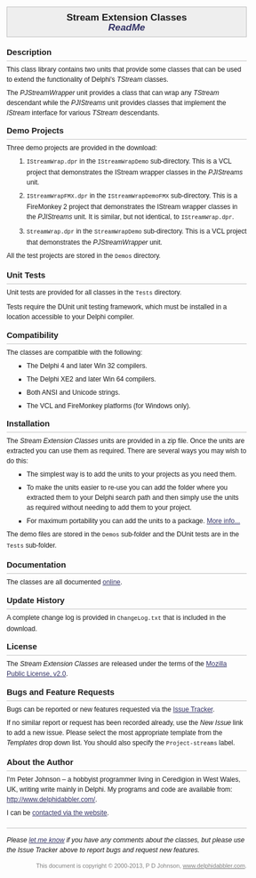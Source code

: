 <!DOCTYPE html PUBLIC "-//W3C//DTD XHTML 1.0 Transitional//EN"
  "http://www.w3.org/TR/xhtml1/DTD/xhtml1-transitional.dtd">
<!--
 * This Source Code Form is subject to the terms of the Mozilla Public License,
 * v. 2.0. If a copy of the MPL was not distributed with this file, You can
 * obtain one at http://mozilla.org/MPL/2.0/
 *
 * Copyright (C) 2000-2013, Peter Johnson (www.delphidabbler.com).
 *
 * Read-me file for Stream Extension Classes units.
-->
<html xmlns="http://www.w3.org/1999/xhtml" lang="en" xml:lang="en">

<head>

  <meta HTTP-EQUIV="Content-Type" CONTENT="text/html; charset=iso-8859-1" />

  <title>
    DelphiDabbler Stream Extension Classes ReadMe
  </title>

  <style type="text/css">
    body {
      margin: 1em;
      padding: 0;
      font-family: Verdana, Arial, sans-serif;
      font-size: 9pt;
      line-height: 150%;
    }
    h1 {
      margin: 0 0 1em 0;
      padding: 0.5em;
      border: 1px silver solid;
      background-color: #eee;
      font-size: 13pt;
      font-weight: bold;
      text-align: center;
    }
    h1 .subtitle {
      font-style: italic;
      color: #336;
    }
    h2 {
      margin: 1em 0 0 0;
      padding: 0;
      padding-bottom: 6px;
      border-bottom: 1px silver solid;
      font-size: 11pt;
      font-weight: bold;
    }
    h3 {
      margin: 0.5em 0 0 0;
      padding: 0;
      font-size: 9pt;
      font-weight: bold;
    }
    p {
      margin: 0.5em 0 0 0;
      padding: 0;
    }
    ul, ol {
      margin: 0.5em 0 0 3em;
      padding: 0;
    }
    ul {
      list-style-type: square;
    }
    ul.spaced li,
    ol.spaced li {
      margin-top: 0.5em;
    }
    ul.spaced li,
    ol.spaced li {
      margin-top: 0.5em;
    }
    ul.unspaced li,
    ol.unspaced li {
      margin-top: 0;
    }
    ul.unspaced li.first,
    ol.unspaced li.first {
      margin-top: 0.5em;
    }
    code {
      font-family: "Courier New", Courier, monospace;
    }
    a:link {
      color: #336;
      text-decoration: underline;
    }
    a:visited {
      color: #669;
      text-decoration: underline;
    }
    a:active {
      color: #336;
      text-decoration: underline;
    }
    a:hover {
      text-decoration: underline;
    }
    .gototop {
      margin: 1em 0 0 0;
      padding: 0.3em 0 0 0;
      text-align: center;
      position: relative;
      float: right;
      font-weight: bold;
    }
    .pullout {
      border-left: 8px silver solid;
      background-color: #eee;
      margin: 0.5em 0 0 0;
      padding: 0.25em 0.5em;
      font-style: italic;
    }
    .indent {
      margin-left: 3em;
    }
    .highlight {
      color: #336;
      font-style: italic;
      font-weight: bold;
    }
    .endnotes {
      margin: 1.5em 0 0 0;
      padding: 1em 0 0 0;
      border-top: 1px silver solid;
    }
    .comments {
      font-style: italic;
    }
    .copyright,
    .copyright a:link,
    .copyright a:visited,
    .copyright a:active {
      margin: 1em 0 0 0;
      color: gray;
      font-size: 8pt;
      text-align: right;
    }
  </style>

</head>


<body>

<h1>
  <div>Stream Extension Classes</div>
  <div class="subtitle">ReadMe</div>
</h1>

<h2 id="description">
  Description
</h2>

<p>
  This class library contains two units that provide some classes that can be
  used to extend the functionality of Delphi's <var>TStream</var> classes.
</p>

<p>
  The <em>PJStreamWrapper</em> unit provides a class that can wrap any
  <var>TStream</var> descendant while the <var>PJIStreams</var> unit provides
  classes that implement the <var>IStream</var> interface for various
  <var>TStream</var> descendants.
</p>

<h2 id="demo">
  Demo Projects
</h2>

<p>
  Three demo projects are provided in the download:
</p>

<ol class="spaced">
  <li>
    <code>IStreamWrap.dpr</code> in the <code>IStreamWrapDemo</code>
    sub-directory. This is a VCL project that demonstrates the IStream wrapper
    classes in the <var>PJIStreams</var> unit.
  </li>
  <li>
    <code>IStreamWrapFMX.dpr</code> in the <code>IStreamWrapDemoFMX</code>
    sub-directory. This is a FireMonkey 2 project that demonstrates the IStream
    wrapper classes in the <var>PJIStreams</var> unit. It is similar, but not
    identical, to <code>IStreamWrap.dpr</code>.
  </li>
  <li>
    <code>StreamWrap.dpr</code> in the <code>StreamWrapDemo</code>
    sub-directory. This is a VCL project that demonstrates the
    <var>PJStreamWrapper</var> unit.
  </li>
</ol>

<p>
  All the test projects are stored in the <code>Demos</code> directory.
</p>

<h2 id="tests">
  Unit Tests
</h2>

<p>
  Unit tests are provided for all classes in the <code>Tests</code> directory.
</p>

<p>
  Tests require the DUnit unit testing framework, which must be installed in a
  location accessible to your Delphi compiler.
</p>

<h2 id="compatibility">
  Compatibility
</h2>

<p>
  The classes are compatible with the following:
</p>

<ul class="spaced">
  <li>
    The Delphi 4 and later Win 32 compilers.
  </li>
  <li>
    The Delphi XE2 and later Win 64 compilers.
  </li>
  <li>
    Both ANSI and Unicode strings.
  </li>
  <li>
    The VCL and FireMonkey platforms (for Windows only).
  </li>
</ul>

<h2 id="installation">
  Installation
</h2>

<p>
  The <em>Stream Extension Classes</em> units are provided in a zip file. Once
  the units are extracted you can use them as required. There are several ways
  you may wish to do this:
</p>

<ul class="spaced">
  <li>
    The simplest way is to add the units to your projects as you need them.
  </li>
  <li>
    To make the units easier to re-use you can add the folder where you
    extracted them to your Delphi search path and then simply use the units as
    required without needing to add them to your project.
  </li>
  <li>
    For maximum portability you can add the units to a package. <a
      href="http://www.delphidabbler.com/url/install-comp"
    >More info...</a>
  </li>
</ul>

<p>
  The demo files are stored in the <code>Demos</code> sub-folder and the DUnit
  tests are in the <code>Tests</code> sub-folder.
</p>

<h2 id="documentation">
  Documentation
</h2>

<p>
  The classes are all documented <a
    href="http://www.delphidabbler.com/url/streams-docs"
  >online</a>.
</p>

<h2 id="update">
  Update History
</h2>

<p>
  A complete change log is provided in <code>ChangeLog.txt</code> that is
  included in the download.
</p>

<h2 id="license">
  License
</h2>

<p>
  The <em>Stream Extension Classes</em> are released under the terms of the <a
    href="http://www.mozilla.org/MPL/2.0/"
  >Mozilla Public License, v2.0</a>.
</p>

<h2 id="bugs">
  Bugs and Feature Requests
</h2>

<p>
  Bugs can be reported or new features requested via the <a
    href="http://www.delphidabbler.com/url/ddlib-issues"
  >Issue Tracker</a>.
</p>

<p>
  If no similar report or request has been recorded already, use the <em>New
  Issue</em> link to add a new issue. Please select the most appropriate
  template from the <em>Templates</em> drop down list. You should also specify
  the <code>Project-streams</code> label.
</p>

<h2 id="author">
  About the Author
</h2>

<p>
  I'm Peter Johnson &ndash; a hobbyist programmer living in Ceredigion in West
  Wales, UK, writing write mainly in Delphi. My programs and code are available
  from: <a
    href="http://www.delphidabbler.com/"
  >http://www.delphidabbler.com/</a>.
</p>

<p>
  I can be <a
    href="http://www.delphidabbler.com/contact"
  >contacted via the website</a>.
</p>


<div class="endnotes">

  <div class="comments">
    Please <a
      href="http://www.delphidabbler.com/contact"
    >let me know</a> if you have any comments about the classes, but please use
    the Issue Tracker above to report bugs and request new features.
  </div>

  <div class="copyright">
    This document is copyright &copy; 2000-2013, P D Johnson, <a
      href="http://www.delphidabbler.com/"
    >www.delphidabbler.com</a>.
  </div>

</div>

</body>

</html>
